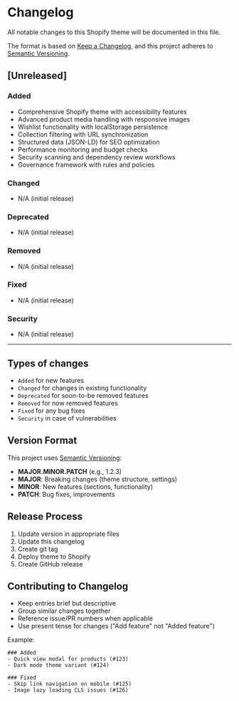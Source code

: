 # Changelog

All notable changes to this Shopify theme will be documented in this file.

The format is based on [Keep a Changelog](https://keepachangelog.com/en/1.0.0/),
and this project adheres to [Semantic Versioning](https://semver.org/spec/v2.0.0.html).

## [Unreleased]

### Added
- Comprehensive Shopify theme with accessibility features
- Advanced product media handling with responsive images
- Wishlist functionality with localStorage persistence
- Collection filtering with URL synchronization
- Structured data (JSON-LD) for SEO optimization
- Performance monitoring and budget checks
- Security scanning and dependency review workflows
- Governance framework with rules and policies

### Changed
- N/A (initial release)

### Deprecated
- N/A (initial release)

### Removed
- N/A (initial release)

### Fixed
- N/A (initial release)

### Security
- N/A (initial release)

---

## Types of changes
- `Added` for new features
- `Changed` for changes in existing functionality
- `Deprecated` for soon-to-be removed features
- `Removed` for now removed features
- `Fixed` for any bug fixes
- `Security` in case of vulnerabilities

## Version Format
This project uses [Semantic Versioning](https://semver.org/):

- **MAJOR.MINOR.PATCH** (e.g., 1.2.3)
- **MAJOR**: Breaking changes (theme structure, settings)
- **MINOR**: New features (sections, functionality)
- **PATCH**: Bug fixes, improvements

## Release Process

1. Update version in appropriate files
2. Update this changelog
3. Create git tag
4. Deploy theme to Shopify
5. Create GitHub release

## Contributing to Changelog

- Keep entries brief but descriptive
- Group similar changes together
- Reference issue/PR numbers when applicable
- Use present tense for changes ("Add feature" not "Added feature")

Example:
```
### Added
- Quick view modal for products (#123)
- Dark mode theme variant (#124)

### Fixed
- Skip link navigation on mobile (#125)
- Image lazy loading CLS issues (#126)
```
